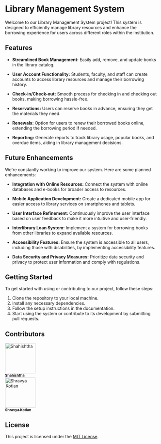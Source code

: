 # Library Management System

Welcome to our Library Management System project! This system is designed to efficiently manage library resources and enhance the borrowing experience for users across different roles within the institution.

## Features

- **Streamlined Book Management:** Easily add, remove, and update books in the library catalog.
  
- **User Account Functionality:** Students, faculty, and staff can create accounts to access library resources and manage their borrowing history.

- **Check-in/Check-out:** Smooth process for checking in and checking out books, making borrowing hassle-free.

- **Reservations:** Users can reserve books in advance, ensuring they get the materials they need.

- **Renewals:** Option for users to renew their borrowed books online, extending the borrowing period if needed.

- **Reporting:** Generate reports to track library usage, popular books, and overdue items, aiding in library management decisions.

## Future Enhancements

We're constantly working to improve our system. Here are some planned enhancements:

- **Integration with Online Resources:** Connect the system with online databases and e-books for broader access to resources.

- **Mobile Application Development:** Create a dedicated mobile app for easier access to library services on smartphones and tablets.

- **User Interface Refinement:** Continuously improve the user interface based on user feedback to make it more intuitive and user-friendly.

- **Interlibrary Loan System:** Implement a system for borrowing books from other libraries to expand available resources.

- **Accessibility Features:** Ensure the system is accessible to all users, including those with disabilities, by implementing accessibility features.

- **Data Security and Privacy Measures:** Prioritize data security and privacy to protect user information and comply with regulations.

## Getting Started

To get started with using or contributing to our project, follow these steps:

1. Clone the repository to your local machine.
2. Install any necessary dependencies.
3. Follow the setup instructions in the documentation.
4. Start using the system or contribute to its development by submitting pull requests.

## Contributors

<td align="center" valign="top" width="14.28%"><a href="https://github.com/shahi21"><img src="https://avatars.githubusercontent.com/u/SHAHISHTHA_PROFILE_ID?v=3?s=100" width="100px;" alt="Shahishtha"/><br /><sub><b>Shahishtha</b></sub></a><br /></td>
<td align="center" valign="top" width="14.28%"><a href="https://github.com/shrav157"><img src="https://avatars.githubusercontent.com/u/SHRAVYA_PROFILE_ID?v=3?s=100" width="100px;" alt="Shravya Kotian"/><br /><sub><b>Shravya Kotian</b></sub></a><br /></td>


## License

This project is licensed under the [MIT License](LICENSE).

